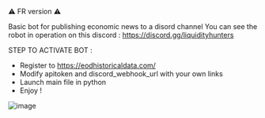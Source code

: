 ⚠ FR version ⚠

Basic bot for publishing economic news to a disord channel
You can see the robot in operation on this discord : https://discord.gg/liquidityhunters

STEP TO ACTIVATE BOT : 
- Register to https://eodhistoricaldata.com/
- Modify apitoken and discord_webhook_url with your own links
- Launch main file in python
- Enjoy ! 

![image](https://user-images.githubusercontent.com/87262002/216592615-55c318a7-4599-44ea-97d9-c22751d5acbe.png)
